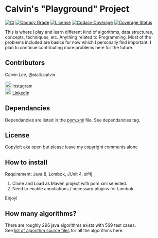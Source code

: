 # Calvin's "Playground" Project

[![CI](https://api.travis-ci.org/stalk-calvin/Java-Algorithms.svg?branch=master)](https://travis-ci.org/stalk-calvin/Java-Algorithms)
[![Codacy Grade](https://api.codacy.com/project/badge/Grade/245c91baa4f24f76a010911fdb2c7899)](https://www.codacy.com/app/stalk-calvin/Java-Algorithms?utm_source=github.com&amp;utm_medium=referral&amp;utm_content=stalk-calvin/Java-Algorithms&amp;utm_campaign=Badge_Grade)
[![License](http://img.shields.io/:license-Apache%202-red.svg)](http://www.apache.org/licenses/LICENSE-2.0.txt)
[![Codacy Coverage](https://api.codacy.com/project/badge/Coverage/245c91baa4f24f76a010911fdb2c7899)](https://www.codacy.com/app/stalk-calvin/Java-Algorithms?utm_source=github.com&utm_medium=referral&utm_content=stalk-calvin/Java-Algorithms&utm_campaign=Badge_Coverage)
[![Coverage Status](https://coveralls.io/repos/github/stalk-calvin/Java-Algorithms/badge.svg?branch=)](https://coveralls.io/github/stalk-calvin/Java-Algorithms?branch=master)

This is where I play and learn different kind of algorithms, data structures, concepts, techniques, etc. Anything related to Programming. Most of the problems included are basics for now which I personally find important. I plan to continue contributing more problems here for the future.

## Contributors

Calvin Lee, @stalk.calvin

<a href="https://www.instagram.com/stalk.calvin/"><img alt="Add me to Instagram" src="http://www.dep.pa.gov/publishingimages/instagram.png" height="20px" width="20px"/></a> <span><a href="https://www.instagram.com/stalk.calvin/">Instagram</a></span>
<br/>
<a href="https://www.linkedin.com/in/stalkme"><img alt="Add me to Linkedin" src="http://aspyra.com/wp-content/uploads/icon-linkedin-20px.png" height="20px" width="20px"/></a> <span><a href="https://www.linkedin.com/in/stalkme">LinkedIn</a></span>

## Dependancies

Dependancies are listed in the [pom.xml](https://github.com/stalk-calvin/Java-Algorithms/blob/master/pom.xml) file. See dependancies tag.

## License

Copyleft aka open but please leave my copyright comments alone

## How to install

Requirement: Java 8, Lombok, JUnit 4, slf4j

1. Clone and Load as Maven project with pom.xml selected.
2. Need to enable annotiations / necessary plugins for Lombok

Enjoy!

## How many algorithms?

There are roughly 296 java algorithms exists with 569 test cases.  
See [list of algorithm source files](script/list_of_src_files) for all the algorithms here.